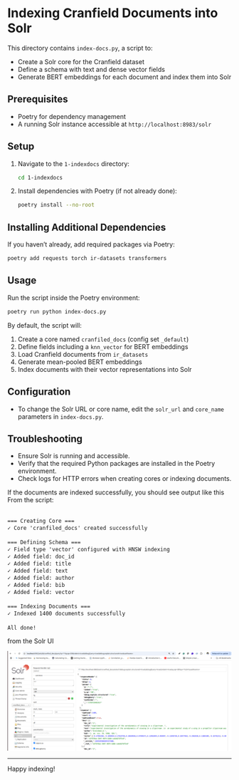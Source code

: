 # Indexing Cranfield Documents into Solr

This directory contains `index-docs.py`, a script to:

- Create a Solr core for the Cranfield dataset
- Define a schema with text and dense vector fields
- Generate BERT embeddings for each document and index them into Solr

## Prerequisites

- Poetry for dependency management
- A running Solr instance accessible at `http://localhost:8983/solr`

## Setup

1. Navigate to the `1-indexdocs` directory:
   ```bash
   cd 1-indexdocs
   ```
2. Install dependencies with Poetry (if not already done):
   ```bash
   poetry install --no-root 
   ```

## Installing Additional Dependencies

If you haven’t already, add required packages via Poetry:

```bash
poetry add requests torch ir-datasets transformers
```

## Usage

Run the script inside the Poetry environment:

```bash
poetry run python index-docs.py
```

By default, the script will:
1. Create a core named `cranfiled_docs` (config set `_default`)
2. Define fields including a `knn_vector` for BERT embeddings
3. Load Cranfield documents from `ir_datasets`
4. Generate mean-pooled BERT embeddings
5. Index documents with their vector representations into Solr

## Configuration

- To change the Solr URL or core name, edit the `solr_url` and `core_name` parameters in `index-docs.py`.

## Troubleshooting

- Ensure Solr is running and accessible.
- Verify that the required Python packages are installed in the Poetry environment.
- Check logs for HTTP errors when creating cores or indexing documents.


If the documents are indexed successfully, you should see output like this 
From the script:

```

=== Creating Core ===
✓ Core 'cranfiled_docs' created successfully

=== Defining Schema ===
✓ Field type 'vector' configured with HNSW indexing
✓ Added field: doc_id
✓ Added field: title
✓ Added field: text
✓ Added field: author
✓ Added field: bib
✓ Added field: vector

=== Indexing Documents ===
✓ Indexed 1400 documents successfully

All done!
``` 
from the Solr UI

![alt text](img/0-solr-query-res.png)


---

Happy indexing!